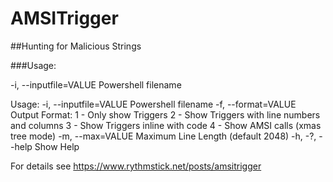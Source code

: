 # AMSITrigger
##Hunting for Malicious Strings

###Usage:

  -i, --inputfile=VALUE   Powershell filename
  


Usage:
  -i, --inputfile=VALUE      Powershell filename
  -f, --format=VALUE         Output Format:
                               1 - Only show Triggers
                               2 - Show Triggers with line numbers and columns
                               3 - Show Triggers inline with code
                               4 - Show AMSI calls (xmas tree mode)
  -m, --max=VALUE            Maximum Line Length (default 2048)
  -h, -?, --help             Show Help
  
  
For details see https://www.rythmstick.net/posts/amsitrigger

